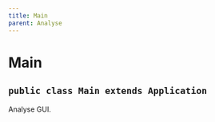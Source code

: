 ```yaml
---
title: Main
parent: Analyse
---
```


# Main


## `public class Main extends Application`

Analyse GUI.
